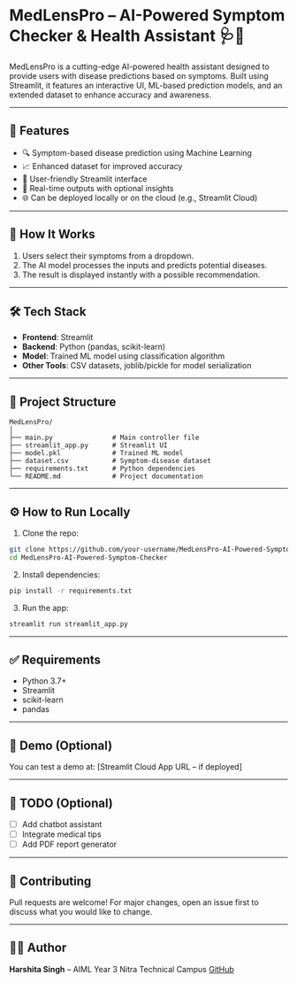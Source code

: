 # MedLensPro – AI-Powered Symptom Checker & Health Assistant 🩺🤖

MedLensPro is a cutting-edge AI-powered health assistant designed to provide users with disease predictions based on symptoms. Built using Streamlit, it features an interactive UI, ML-based prediction models, and an extended dataset to enhance accuracy and awareness.

---

## 🚀 Features

- 🔍 Symptom-based disease prediction using Machine Learning  
- 📈 Enhanced dataset for improved accuracy  
- 💬 User-friendly Streamlit interface  
- 📄 Real-time outputs with optional insights  
- 🌐 Can be deployed locally or on the cloud (e.g., Streamlit Cloud)  

---

## 🧠 How It Works

1. Users select their symptoms from a dropdown.  
2. The AI model processes the inputs and predicts potential diseases.  
3. The result is displayed instantly with a possible recommendation.  

---

## 🛠️ Tech Stack

- **Frontend**: Streamlit  
- **Backend**: Python (pandas, scikit-learn)  
- **Model**: Trained ML model using classification algorithm  
- **Other Tools**: CSV datasets, joblib/pickle for model serialization  

---

## 📁 Project Structure

```
MedLensPro/
│
├── main.py               # Main controller file
├── streamlit_app.py      # Streamlit UI
├── model.pkl             # Trained ML model
├── dataset.csv           # Symptom-disease dataset
├── requirements.txt      # Python dependencies
└── README.md             # Project documentation
```

---

## ⚙️ How to Run Locally

1. Clone the repo:
```bash
git clone https://github.com/your-username/MedLensPro-AI-Powered-Symptom-Checker.git
cd MedLensPro-AI-Powered-Symptom-Checker
```

2. Install dependencies:
```bash
pip install -r requirements.txt
```

3. Run the app:
```bash
streamlit run streamlit_app.py
```

---

## ✅ Requirements

- Python 3.7+  
- Streamlit  
- scikit-learn  
- pandas  

---

## 🧪 Demo (Optional)

You can test a demo at: [Streamlit Cloud App URL – if deployed]

---

## 📌 TODO (Optional)

- [ ] Add chatbot assistant  
- [ ] Integrate medical tips  
- [ ] Add PDF report generator  

---

## 🤝 Contributing

Pull requests are welcome! For major changes, open an issue first to discuss what you would like to change.

---


## 👩‍💻 Author

**Harshita Singh** –
AIML Year 3
Nitra Technical Campus
[GitHub](https://github.com/harshi75)
